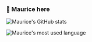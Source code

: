 ### :wave: Maurice here


![Maurice's GitHub stats](https://github-readme-stats.vercel.app/api?username=mauriceyeng&theme=dark&show_icons=true)

![Maurice's most used language](https://github-readme-streak-stats.herokuapp.com/?user=mauriceyeng&theme=dark)


<!--
**mauriceyeng/mauriceyeng** is a ✨ _special_ ✨ repository because its `README.md` (this file) appears on your GitHub profile.

Here are some ideas to get you started:

- 🔭 I’m currently working on ...
- 🌱 I’m currently learning ...
- 👯 I’m looking to collaborate on ...
- 🤔 I’m looking for help with ...
- 💬 Ask me about ...
- 📫 How to reach me: ...
- 😄 Pronouns: ...
- ⚡ Fun fact: ...
-->
